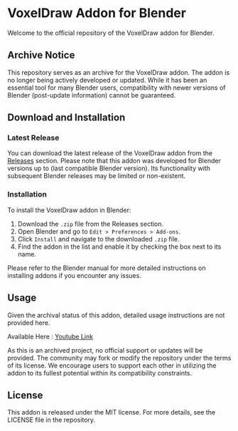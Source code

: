 # VoxelDraw Addon for Blender

Welcome to the official repository of the VoxelDraw addon for Blender. 

## Archive Notice

This repository serves as an archive for the VoxelDraw addon. The addon is no longer being actively developed or updated. While it has been an essential tool for many Blender users, compatibility with newer versions of Blender (post-update information) cannot be guaranteed.

## Download and Installation

### Latest Release

You can download the latest release of the VoxelDraw addon from the [Releases](https://github.com/theunnecessarythings/VoxelDraw/releases) section. Please note that this addon was developed for Blender versions up to (last compatible Blender version). Its functionality with subsequent Blender releases may be limited or non-existent.

### Installation

To install the VoxelDraw addon in Blender:
1. Download the `.zip` file from the Releases section.
2. Open Blender and go to `Edit > Preferences > Add-ons`.
3. Click `Install` and navigate to the downloaded `.zip` file.
4. Find the addon in the list and enable it by checking the box next to its name.

Please refer to the Blender manual for more detailed instructions on installing addons if you encounter any issues.

## Usage

Given the archival status of this addon, detailed usage instructions are not provided here.

Available Here : [Youtube Link](https://www.youtube.com/watch?v=TMZCk8AtwJs&t=282s&ab_channel=TheUnnecessaryThings)

As this is an archived project, no official support or updates will be provided. The community may fork or modify the repository under the terms of its license. We encourage users to support each other in utilizing the addon to its fullest potential within its compatibility constraints.

## License

This addon is released under the MIT license. For more details, see the LICENSE file in the repository.

